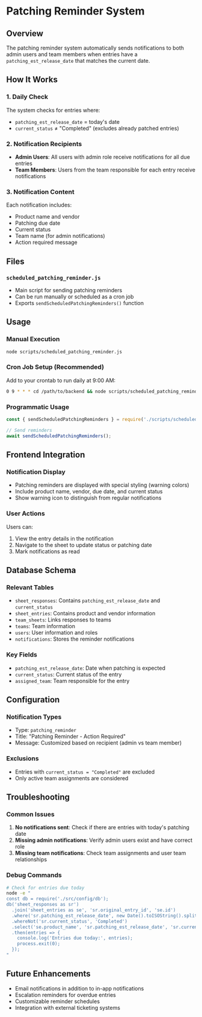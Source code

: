 # Patching Reminder System

## Overview
The patching reminder system automatically sends notifications to both admin users and team members when entries have a `patching_est_release_date` that matches the current date.

## How It Works

### 1. Daily Check
The system checks for entries where:
- `patching_est_release_date` = today's date
- `current_status` ≠ "Completed" (excludes already patched entries)

### 2. Notification Recipients
- **Admin Users**: All users with admin role receive notifications for all due entries
- **Team Members**: Users from the team responsible for each entry receive notifications

### 3. Notification Content
Each notification includes:
- Product name and vendor
- Patching due date
- Current status
- Team name (for admin notifications)
- Action required message

## Files

### `scheduled_patching_reminder.js`
- Main script for sending patching reminders
- Can be run manually or scheduled as a cron job
- Exports `sendScheduledPatchingReminders()` function

## Usage

### Manual Execution
```bash
node scripts/scheduled_patching_reminder.js
```

### Cron Job Setup (Recommended)
Add to your crontab to run daily at 9:00 AM:
```bash
0 9 * * * cd /path/to/backend && node scripts/scheduled_patching_reminder.js
```

### Programmatic Usage
```javascript
const { sendScheduledPatchingReminders } = require('./scripts/scheduled_patching_reminder');

// Send reminders
await sendScheduledPatchingReminders();
```

## Frontend Integration

### Notification Display
- Patching reminders are displayed with special styling (warning colors)
- Include product name, vendor, due date, and current status
- Show warning icon to distinguish from regular notifications

### User Actions
Users can:
1. View the entry details in the notification
2. Navigate to the sheet to update status or patching date
3. Mark notifications as read

## Database Schema

### Relevant Tables
- `sheet_responses`: Contains `patching_est_release_date` and `current_status`
- `sheet_entries`: Contains product and vendor information
- `team_sheets`: Links responses to teams
- `teams`: Team information
- `users`: User information and roles
- `notifications`: Stores the reminder notifications

### Key Fields
- `patching_est_release_date`: Date when patching is expected
- `current_status`: Current status of the entry
- `assigned_team`: Team responsible for the entry

## Configuration

### Notification Types
- Type: `patching_reminder`
- Title: "Patching Reminder - Action Required"
- Message: Customized based on recipient (admin vs team member)

### Exclusions
- Entries with `current_status = "Completed"` are excluded
- Only active team assignments are considered

## Troubleshooting

### Common Issues
1. **No notifications sent**: Check if there are entries with today's patching date
2. **Missing admin notifications**: Verify admin users exist and have correct role
3. **Missing team notifications**: Check team assignments and user team relationships

### Debug Commands
```bash
# Check for entries due today
node -e "
const db = require('./src/config/db');
db('sheet_responses as sr')
  .join('sheet_entries as se', 'sr.original_entry_id', 'se.id')
  .where('sr.patching_est_release_date', new Date().toISOString().split('T')[0])
  .whereNot('sr.current_status', 'Completed')
  .select('se.product_name', 'sr.patching_est_release_date', 'sr.current_status')
  .then(entries => {
    console.log('Entries due today:', entries);
    process.exit(0);
  });
"
```

## Future Enhancements
- Email notifications in addition to in-app notifications
- Escalation reminders for overdue entries
- Customizable reminder schedules
- Integration with external ticketing systems

